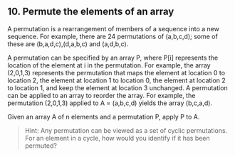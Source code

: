 ## 10. Permute the elements of an array

A permutation is a rearrangement of members of a sequence into a new sequence. For example, there are 24 permutations of (a,b,c,d); some of these are (b,a,d,c),(d,a,b,c) and (a,d,b,c).

A permutation can be specified by an array P, where P[i] represents the location of the element at i in the permutation. For example, the array (2,0,1,3) represents the permutation that maps the element at location 0 to location 2, the element at location 1 to location 0, the element at location 2 to location 1, and keep the element at location 3 unchanged. A permutation can be applied to an array to reorder the array. For example, the permutation (2,0,1,3) applied to A = (a,b,c,d) yields the array (b,c,a,d).

Given an array A of n elements and a permutation P, apply P to A.

>Hint: Any permutation can be viewed as a set of cyclic permutations. For an element in a cycle, how would you identify if it has been permuted?